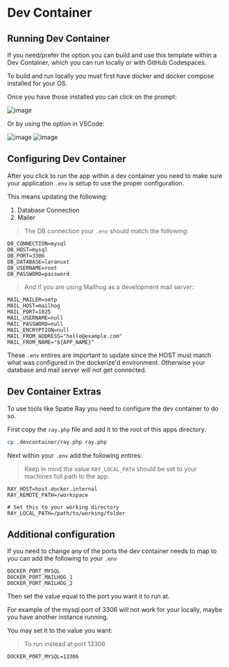 # Dev Container


## Running Dev Container

If you need/prefer the option you can build and use this template within a Dev Container, which you can run locally or with GitHub Codespaces.

To build and run locally you must first have docker and docker compose installed for your OS.

Once you have those installed you can click on the prompt:

![image](https://user-images.githubusercontent.com/25044744/184038681-593065e5-f4d5-4aa2-bbe4-3da157a2c39d.png)

Or by using the option in VSCode:

![image](https://user-images.githubusercontent.com/25044744/184038895-fa330419-29bb-4a01-a58e-c4ea70503910.png)
![image](https://user-images.githubusercontent.com/25044744/184038953-000377c6-627e-4c5a-b9fd-f46a49325b95.png)


## Configuring Dev Container

After you click to run the app within a dev container you need to make sure your application `.env` is setup to use the proper configuration.

This means updating the following:

1. Database Connection
2. Mailer

> The DB connection your `.env` should match the following:

```
DB_CONNECTION=mysql
DB_HOST=mysql
DB_PORT=3306
DB_DATABASE=laranuxt
DB_USERNAME=root
DB_PASSWORD=password
```

> And if you are using Mailhog as a development mail server:

```
MAIL_MAILER=smtp
MAIL_HOST=mailhog
MAIL_PORT=1025
MAIL_USERNAME=null
MAIL_PASSWORD=null
MAIL_ENCRYPTION=null
MAIL_FROM_ADDRESS="hello@example.com"
MAIL_FROM_NAME="${APP_NAME}"
```

These `.env` entires are important to update since the HOST must match what was configured in the dockerize'd environment. Otherwise your database and mail server will not get connected.


## Dev Container Extras

To use tools like Spatie Ray you need to configure the dev container to do so.

First copy the `ray.php` file and add it to the root of this apps directory.

```bash
cp .devcontainer/ray.php ray.php
```

Next within your `.env` add the following entires:

> Keep in mind the value `RAY_LOCAL_PATH` should be set to your machines full path to the app.
```
RAY_HOST=host.docker.internal
RAY_REMOTE_PATH=/workspace

# Set this to your working directory
RAY_LOCAL_PATH=/path/to/working/folder
```

## Additional configuration

If you need to change any of the ports the dev container needs to map to you can add the following to your `.env`

```
DOCKER_PORT_MYSQL
DOCKER_PORT_MAILHOG_1
DOCKER_PORT_MAILHOG_2
```

Then set the value equal to the port you want it to run at.

For example of the mysql port of 3306 will not work for your locally, maybe you have another instance running.

You may set it to the value you want:

> To run instead at port 13306

```
DOCKER_PORT_MYSQL=13306
```
